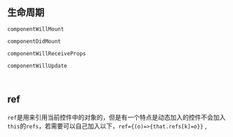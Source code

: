 ## 生命周期

```
componentWillMount

componentDidMount

componentWillReceiveProps

componentWillUpdate

        
```





## ref

`ref`是用来引用当前控件中的对象的，但是有一个特点是动态加入的控件不会加入`this`的`refs`，若需要可以自己加入以下，`ref={(o)=>{that.refs[k]=o}}` , 

